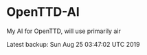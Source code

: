 # OpenTTD-AI
My AI for OpenTTD, will use primarily air

Latest backup: Sun Aug 25 03:47:02 UTC 2019
